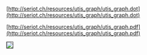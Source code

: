 [http://seriot.ch/resources/utis_graph/utis_graph.dot](http://seriot.ch/resources/utis_graph/utis_graph.dot)

[http://seriot.ch/resources/utis_graph/utis_graph.pdf](http://seriot.ch/resources/utis_graph/utis_graph.pdf)

<img src="https://github.com/nst/UTIsExplorer/raw/master/graph_detail.png" border="1+">
